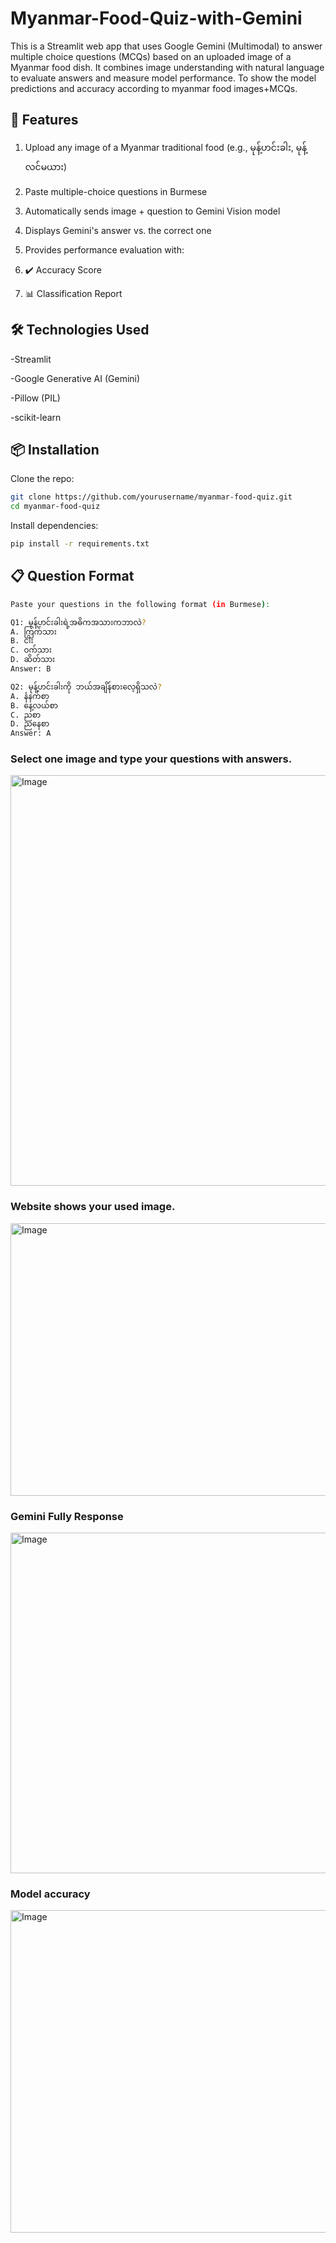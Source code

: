 # Myanmar-Food-Quiz-with-Gemini
This is a Streamlit web app that uses Google Gemini (Multimodal) to answer multiple choice questions (MCQs) based on an uploaded image of a Myanmar food dish.
It combines image understanding with natural language to evaluate answers and measure model performance.
To show the model predictions and accuracy according to myanmar food images+MCQs.

## 🚀 Features

1. Upload any image of a Myanmar traditional food (e.g., မုန့်ဟင်းခါး, မုန့်လင်မယား)

2. Paste multiple-choice questions in Burmese

3. Automatically sends image + question to Gemini Vision model

4. Displays Gemini's answer vs. the correct one

5. Provides performance evaluation with:

6. ✔️ Accuracy Score

7. 📊 Classification Report

## 🛠️ Technologies Used

-Streamlit

-Google Generative AI (Gemini)

-Pillow (PIL)

-scikit-learn


## 📦 Installation

Clone the repo:
```bash
git clone https://github.com/yourusername/myanmar-food-quiz.git
cd myanmar-food-quiz
```
Install dependencies:
```bash
pip install -r requirements.txt
```

## 📋 Question Format
```bash
Paste your questions in the following format (in Burmese):

Q1: မုန့်ဟင်းခါးရဲ့အဓိကအသားကဘာလဲ?
A. ကြက်သား
B. ငါး
C. ဝက်သား
D. ဆိတ်သား
Answer: B

Q2: မုန့်ဟင်းခါးကို ဘယ်အချိန်စားလေ့ရှိသလဲ?
A. နံနက်စာ
B. နေ့လယ်စာ
C. ညစာ
D. ညနေစာ
Answer: A
```
### Select one image and type your questions with answers.
<img width="1886" height="657" alt="Image" src="https://github.com/user-attachments/assets/42bb191a-e4dd-4e06-ae0e-7fd86b7d69b0" />

### Website shows your used image.
<img width="665" height="436" alt="Image" src="https://github.com/user-attachments/assets/52b3c632-4244-493c-b3fc-73c7f8698035" />

### Gemini Fully Response
<img width="1334" height="545" alt="Image" src="https://github.com/user-attachments/assets/4aa6f524-87f7-4b82-8193-bcda330a0acd" />

### Model accuracy
<img width="1362" height="516" alt="Image" src="https://github.com/user-attachments/assets/464d169c-05cc-4aba-9656-affe01d9f8cc" />
